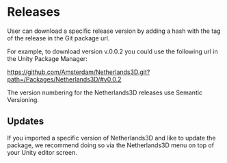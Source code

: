 # Releases

User can download a specific release version by adding a hash with the tag of the release in the Git package url.

For example, to download version v.0.0.2 you could use the following url in the Unity Package Manager:

https://github.com/Amsterdam/Netherlands3D.git?path=/Packages/Netherlands3D/#v0.0.2

The version numbering for the Netherlands3D releases use Semantic Versioning.

## Updates

If you imported a specific version of Netherlands3D and like to update the package, we recommend doing so via the Netherlands3D menu on top of your Unity editor screen.



